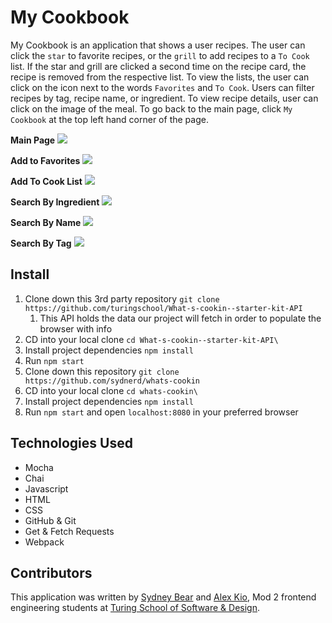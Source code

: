# My Cookbook

My Cookbook is an application that shows a user recipes. The user can click the `star` to favorite recipes, or the `grill` to add recipes to a `To Cook` list. If the star and grill are clicked a second time on the recipe card, the recipe is removed from the respective list. To view the lists, the user can click on the icon next to the words `Favorites` and `To Cook`. Users can filter recipes by tag, recipe name, or ingredient. To view recipe details, user can click on the image of the meal. To go back to the main page, click `My Cookbook` at the top left hand corner of the page.

**Main Page**
![](assets/Main.gif)

**Add to Favorites**
![](assets/AddFav.gif)

**Add To Cook List**
![](assets/ToCook.gif)

**Search By Ingredient**
![](assets/FilterByIngredient.gif)

**Search By Name**
![](assets/FilterByName.gif)

**Search By Tag**
![](assets/FilterbyTag.gif)

## Install

1. Clone down this 3rd party repository `git clone https://github.com/turingschool/What-s-cookin--starter-kit-API`
   1. This API holds the data our project will fetch in order to populate the browser with info
2. CD into your local clone `cd What-s-cookin--starter-kit-API\`
3. Install project dependencies `npm install`
4. Run `npm start`
5. Clone down this repository `git clone https://github.com/sydnerd/whats-cookin`
6. CD into your local clone `cd whats-cookin\`
7. Install project dependencies `npm install`
8. Run `npm start` and open `localhost:8080` in your preferred browser

## Technologies Used

- Mocha
- Chai
- Javascript
- HTML
- CSS
- GitHub & Git
- Get & Fetch Requests
- Webpack

## Contributors

This application was written by [Sydney Bear](https://github.com/sydnerd) and [Alex Kio](https://github.com/alexmkio), Mod 2 frontend engineering students at [Turing School of Software & Design](https://turing.edu/).
